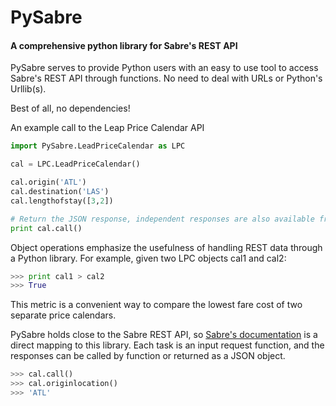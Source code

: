 # PySabre
#### A comprehensive python library for Sabre's REST API

PySabre serves to provide Python users with an easy to use tool to access
Sabre's REST API through functions. No need to deal with URLs or Python's
Urllib(s).

Best of all, no dependencies!

An example call to the Leap Price Calendar API
```python
import PySabre.LeadPriceCalendar as LPC

cal = LPC.LeadPriceCalendar()

cal.origin('ATL')
cal.destination('LAS')
cal.lengthofstay([3,2])

# Return the JSON response, independent responses are also available from LPC's methods
print cal.call()
```

Object operations emphasize the usefulness of handling REST data through a
Python library.
For example, given two LPC objects cal1 and cal2:
```python
>>> print cal1 > cal2
>>> True
```


This metric is a convenient way to compare the lowest fare cost of two separate
price calendars.


PySabre holds close to the Sabre REST API, so [Sabre's
documentation](https://developer.sabre.com/docs/read/REST_APIs) is a direct
mapping to this library. Each task is an input request function, and the
responses can be called by function or returned as a JSON object.
```python
>>> cal.call()
>>> cal.originlocation()
>>> 'ATL'
```
